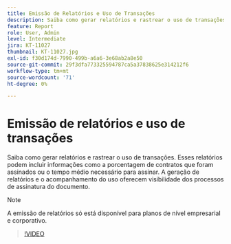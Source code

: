 ```yaml
---
title: Emissão de Relatórios e Uso de Transações
description: Saiba como gerar relatórios e rastrear o uso de transações
feature: Report
role: User, Admin
level: Intermediate
jira: KT-11027
thumbnail: KT-11027.jpg
exl-id: f30d174d-7990-499b-a6a6-3e68ab2a8e50
source-git-commit: 29f3dfa773325594787ca5a37838625e314212f6
workflow-type: tm+mt
source-wordcount: '71'
ht-degree: 0%

---
```


# Emissão de relatórios e uso de transações

Saiba como gerar relatórios e rastrear o uso de transações. Esses relatórios podem incluir informações como a porcentagem de contratos que foram assinados ou o tempo médio necessário para assinar. A geração de relatórios e o acompanhamento do uso oferecem visibilidade dos processos de assinatura do documento.

>[!NOTE]
>
>A emissão de relatórios só está disponível para planos de nível empresarial e corporativo.

>[!VIDEO](https://video.tv.adobe.com/v/346754?quality=12&learn=on&hidetitle=true)
